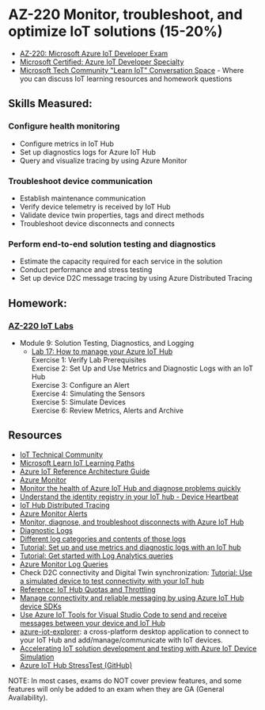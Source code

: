 # AZ-220 Monitor, troubleshoot, and optimize IoT solutions (15-20%)

* [AZ-220: Microsoft Azure IoT Developer Exam](https://docs.microsoft.com/en-us/learn/certifications/exams/az-220)
* [Microsoft Certified: Azure IoT Developer Specialty](https://docs.microsoft.com/en-us/learn/certifications/azure-iot-developer-specialty)
* [Microsoft Tech Community "Learn IoT" Conversation Space](https://aka.ms/iottechcommunity/learniot) - Where you can discuss IoT learning resources and homework questions 

## Skills Measured:
### Configure health monitoring
* Configure metrics in IoT Hub
* Set up diagnostics logs for Azure IoT Hub
* Query and visualize tracing by using Azure Monitor

### Troubleshoot device communication
* Establish maintenance communication
* Verify device telemetry is received by IoT Hub
* Validate device twin properties, tags and direct methods
* Troubleshoot device disconnects and connects

### Perform end-to-end solution testing and diagnostics
* Estimate the capacity required for each service in the solution
* Conduct performance and stress testing
* Set up device D2C message tracing by using Azure Distributed Tracing

## Homework:
### [AZ-220 IoT Labs](https://microsoftlearning.github.io/AZ-220-Microsoft-Azure-IoT-Developer)
* Module 9: Solution Testing, Diagnostics, and Logging
  *  [Lab 17: How to manage your Azure IoT Hub](https://microsoftlearning.github.io/AZ-220-Microsoft-Azure-IoT-Developer/Instructions/Labs/LAB_AK_17-how-to-manage-your-azure-iot-hub.html) 
  <br />Exercise 1: Verify Lab Prerequisites
  <br />Exercise 2: Set Up and Use Metrics and Diagnostic Logs with an IoT Hub
  <br />Exercise 3: Configure an Alert
  <br />Exercise 4: Simulating the Sensors
  <br />Exercise 5: Simulate Devices
  <br />Exercise 6: Review Metrics, Alerts and Archive

## Resources
* [IoT Technical Community](https://techcommunity.microsoft.com/t5/internet-of-things-iot/ct-p/IoT)
* [Microsoft Learn IoT Learning Paths](http://aka.ms/mslearniot)
* [Azure IoT Reference Architecture Guide](https://docs.Microsoft.com/azure/architecture/reference-architectures/iot)
* [Azure Monitor](https://azure.microsoft.com/en-us/services/monitor/#features)
* [Monitor the health of Azure IoT Hub and diagnose problems quickly](https://docs.microsoft.com/en-us/azure/iot-hub/iot-hub-monitor-resource-health)
* [Understand the identity registry in your IoT hub - Device Heartbeat](https://docs.microsoft.com/en-us/azure/iot-hub/iot-hub-devguide-identity-registry)
* [IoT Hub Distributed Tracing](https://docs.microsoft.com/en-us/azure/iot-hub/iot-hub-distributed-tracing)
* [Azure Monitor Alerts](https://aka.ms/unified-alerts-docs)
* [Monitor, diagnose, and troubleshoot disconnects with Azure IoT Hub](https://docs.microsoft.com/en-us/azure/iot-hub/iot-hub-troubleshoot-connectivity)
* [Diagnostic Logs](https://docs.microsoft.com/en-us/azure/azure-monitor/platform/platform-logs-overview)
* [Different log categories and contents of those logs](https://docs.microsoft.com/azure/azure-monitor/platform/diagnostic-settings)
* [Tutorial: Set up and use metrics and diagnostic logs with an IoT hub](https://docs.microsoft.com/en-us/azure/iot-hub/tutorial-use-metrics-and-diags)
* [Tutorial: Get started with Log Analytics queries](https://docs.microsoft.com/en-us/azure/azure-monitor/log-query/get-started-portal)
* [Azure Monitor Log Queries](https://docs.microsoft.com/en-us/azure/azure-monitor/log-query/get-started-queries)
* Check D2C connectivity and Digital Twin synchronization: [Tutorial: Use a simulated device to test connectivity with your IoT hub](https://docs.microsoft.com/en-us/azure/iot-hub/tutorial-connectivity)
* [Reference: IoT Hub Quotas and Throttling](https://docs.microsoft.com/en-us/azure/iot-hub/iot-hub-devguide-quotas-throttling)
* [Manage connectivity and reliable messaging by using Azure IoT Hub device SDKs](https://docs.microsoft.com/en-us/azure/iot-hub/iot-hub-reliability-features-in-sdks)
* [Use Azure IoT Tools for Visual Studio Code to send and receive messages between your device and IoT Hub](https://docs.microsoft.com/en-us/azure/iot-hub/iot-hub-vscode-iot-toolkit-cloud-device-messaging)
* [azure-iot-explorer](https://github.com/Azure/azure-iot-explorer): a cross-platform desktop application to connect to your IoT Hub and add/manage/communicate with IoT devices.
* [Accelerating IoT solution development and testing with Azure IoT Device Simulation](https://azure.microsoft.com/en-us/blog/accelerating-iot-solution-development-and-testing-with-azure-iot-device-simulation)
* [Azure IoT Hub StressTest (GitHub)](https://github.com/IoTChinaTeam/Azure-IoTHub-StressTest)



NOTE: In most cases, exams do NOT cover preview features, and some features will only be
added to an exam when they are GA (General Availability).
